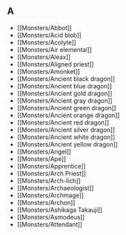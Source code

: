 ## A


- [[Monsters/Abbot]]
- [[Monsters/Acid blob]]
- [[Monsters/Acolyte]]
- [[Monsters/Air elemental]]
- [[Monsters/Aleax]]
- [[Monsters/Aligned priest]]
- [[Monsters/Amonket]]
- [[Monsters/Ancient black dragon]]
- [[Monsters/Ancient blue dragon]]
- [[Monsters/Ancient gold dragon]]
- [[Monsters/Ancient gray dragon]]
- [[Monsters/Ancient green dragon]]
- [[Monsters/Ancient orange dragon]]
- [[Monsters/Ancient red dragon]]
- [[Monsters/Ancient silver dragon]]
- [[Monsters/Ancient white dragon]]
- [[Monsters/Ancient yellow dragon]]
- [[Monsters/Angel]]
- [[Monsters/Ape]]
- [[Monsters/Apprentice]]
- [[Monsters/Arch Priest]]
- [[Monsters/Arch-lich]]
- [[Monsters/Archaeologist]]
- [[Monsters/Archmage]]
- [[Monsters/Archon]]
- [[Monsters/Ashikaga Takauji]]
- [[Monsters/Asmodeus]]
- [[Monsters/Attendant]]
